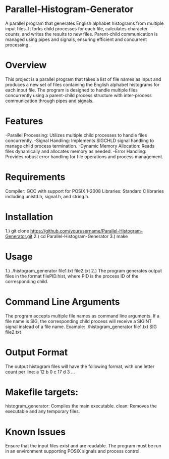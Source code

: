 # Parallel-Histogram-Generator
A parallel program that generates English alphabet histograms from multiple input files. It forks child processes for each file, calculates character counts, and writes the results to new files. Parent-child communication is managed using pipes and signals, ensuring efficient and concurrent processing.

# Overview
This project is a parallel program that takes a list of file names as input and produces a new set of files containing the English alphabet histograms for each input file. The program is designed to handle multiple files concurrently using a parent-child process structure with inter-process communication through pipes and signals.

# Features
-Parallel Processing: Utilizes multiple child processes to handle files concurrently.
-Signal Handling: Implements SIGCHLD signal handling to manage child process termination.
-Dynamic Memory Allocation: Reads files dynamically and allocates memory as needed.
-Error Handling: Provides robust error handling for file operations and process management.

# Requirements
Compiler: GCC with support for POSIX.1-2008
Libraries: Standard C libraries including unistd.h, signal.h, and string.h.

# Installation
1.) git clone https://github.com/yourusername/Parallel-Histogram-Generator.git
2.) cd Parallel-Histogram-Generator
3.) make

# Usage
1.) ./histogram_generator file1.txt file2.txt
2.) The program generates output files in the format filePID.hist, where PID is the process ID of the corresponding child.

# Command Line Arguments
The program accepts multiple file names as command line arguments.
If a file name is SIG, the corresponding child process will receive a SIGINT signal instead of a file name.
Example: ./histogram_generator file1.txt SIG file2.txt

# Output Format
The output histogram files will have the following format, with one letter count per line:
a 12
b 0
c 17
d 3
...

# Makefile targets:
histogram_generator: Compiles the main executable.
clean: Removes the executable and any temporary files.

# Known Issues
Ensure that the input files exist and are readable.
The program must be run in an environment supporting POSIX signals and process control.


